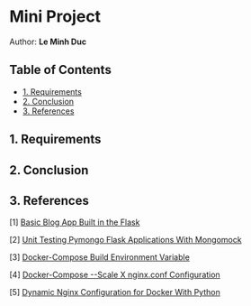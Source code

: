 # Mini Project <!-- omit in toc -->

Author: **Le Minh Duc**

## Table of Contents <!-- omit in toc -->

- [1. Requirements](#1-requirements)
- [2. Conclusion](#2-conclusion)
- [3. References](#3-references)

## 1. Requirements

## 2. Conclusion

## 3. References

[1] [Basic Blog App Built in the Flask](https://github.com/pallets/flask/tree/2.3.2/examples/tutorial)

[2] [Unit Testing Pymongo Flask Applications With Mongomock](https://github.com/reritom/Flask-PyMongo-Unittest-Guide)

[3] [Docker-Compose Build Environment Variable](https://stackoverflow.com/questions/52429984/docker-compose-build-environment-variable)

[4] [Docker-Compose --Scale X nginx.conf Configuration](https://stackoverflow.com/questions/50203408/docker-compose-scale-x-nginx-conf-configuration)

[5] [Dynamic Nginx Configuration for Docker With Python](https://www.ameyalokare.com/docker/2017/09/27/nginx-dynamic-upstreams-docker.html)
